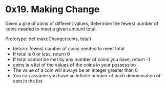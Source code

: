 # 0x19. Making Change

Given a pile of coins of different values, determine the fewest number of coins needed to meet a given amount total.

Prototype: def makeChange(coins, total)
* Return: fewest number of coins needed to meet total
* If total is 0 or less, return 0
* If total cannot be met by any number of coins you have, return -1
* coins is a list of the values of the coins in your possession
* The value of a coin will always be an integer greater than 0
* You can assume you have an infinite number of each denomination of coin in the list
